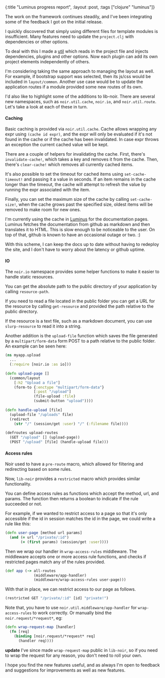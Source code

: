 {:title "Luminus progress report",
 :layout :post,
 :tags ["clojure" "luminus"]}

The work on the framework continues steadily, and I've been integrating some of the feedback I got on the initial release.

I quickly discovered that simply using different files for template modules is insufficient. Many features need to update the `project.clj` with dependencies or other options.

To deal with this I made a [util](https://github.com/yogthos/luminus-template/blob/master/src/leiningen/new/dependency_injector.clj) which reads in the project file and injects dependencies, plugins and other options. Now each plugin can add its own project elements independently of others.

I'm considering taking the same approach to managing the layout as well. For example, if bootstrap support was selected, then its js/css would be included in `layout/common`. Another use case would be to update the application routes if a module provided some new routes of its own.

I'd also like to highlight some of the additions to lib-noir. There are several new namespaces, such as `noir.util.cache`, `noir.io`, and `noir.util.route`. Let's take a look at each of these in turn.

#### Caching

Basic caching is provided via `noir.util.cache`. Cache allows wrapping any expr using `(cache id expr)`, and the expr will only be evaluated if it's not found in the cache or if the cache has been invalidated. In case expr throws an exception the current cached value will be kept.

There are a couple of helpers for invalidating the cache. First, there's `invalidate-cache!`, which takes a key and removes it from the cache. Then, there's `clear-cache!` which removes all currently cached items.

It's also possible to set the timeout for cached items using `set-cache-timeout!` and passing it a value in seconds. If an item remains in the cache longer than the timeout, the cache will attempt to refresh the value by running the expr associated with the item.

Finally, you can set the maximum size of the cache by calling `set-cache-size!`, when the cache grows past the specified size, oldest items will be removed to make room for new ones.

I'm currently using the cache in [Luminus](http://http://www.luminusweb.net/) for the documentation pages. Luminus fetches the documentation from github as markdown and then translates it to HTML. This is slow enough to be noticeable to the user. On top of that, github is known to have an occasional outage or two. :) 

With this scheme, I can keep the docs up to date without having to redeploy the site, and I don't have to worry about the latency or github uptime. 

#### IO

The `noir.io` namespace provides some helper functions to make it easier to handle static resources.

You can get the absolute path to the public directory of your application by calling `resource-path`.

If you need to read a file located in the public folder you can get a URL for the resource by calling `get-resource` and provided the path relative to the public directory.

If the resource is a text file, such as a markdown document, you can use `slurp-resource` to read it into a string.

Another addition is the `upload-file` function which saves the file generated by a `multipart/form-data` form POST to a path relative to the public folder. An example can be seen here:

```clojure
(ns myapp.upload
  ...
  (:require [noir.io :as io]))
 
(defn upload-page []
  (common/layout
    [:h2 "Upload a file"]
    (form-to {:enctype "multipart/form-data"}
             [:post "/upload"]            
             (file-upload :file)            
             (submit-button "upload"))))
              
(defn handle-upload [file]
  (upload-file "/uploads" file)
  (redirect
    (str "/" (session/get :user) "/" (:filename file))))
   
(defroutes upload-routes
  (GET "/upload" [] (upload-page))
  (POST "/upload" [file] (handle-upload file)))
```
#### Access rules

Noir used to have a `pre-route` macro, which allowed for filtering and redirecting based on some rules.

Now, `lib-noir` provides a `restricted` macro which provides similar functionality.

You can define access rules as functions which accept the method, url, and params. The function then returns a boolean to indicate if the rule succeeded or not.

For example, if we wanted to restrict access to a page so that it's only accessible if the id in session matches the id in the page, we could write a rule like this:

```clojure
(defn user-page [method url params] 
  (and (= url "/private/:id")
       (= (first params) (session/get :user))))
```

Then we wrap our handler in `wrap-access-rules` middleware. The middleware accepts one or more access rule functions, and checks if restricted pages match any of the rules provided.

```clojure
(def app (-> all-routes
             (middleware/app-handler)
             (middleware/wrap-access-rules user-page)))  
```

With that in place, we can restrict access to our page as follows.

```clojure
(restricted GET "/private/:id" [id] "private!")
```

Note that, you have to use `noir.util.middleware/app-handler` for `wrap-access-rules` to work correctly. Or manually bind the `noir.request/*request*`, eg:

```clojure
(defn wrap-request-map [handler]
  (fn [req]
    (binding [noir.request/*request* req]
      (handler req))))
```

**update** I've since made `wrap-request-map` public in `lib-noir`, so if you need to wrap the request for any reason, you don't need to roll your own.

I hope you find the new features useful, and as always I'm open to feedback and suggestions for improvements as well as new features.
